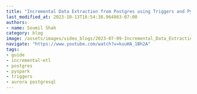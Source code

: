 ```yaml
---
title: "Incremental Data Extraction from Postgres using Triggers and PySpark"
last_modified_at: 2023-10-13T16:54:38.964863-07:00
authors:
- name: Soumil Shah
category: blog
image: /assets/images/video_blogs/2023-07-09-Incremental_Data_Extraction_from_Postgres_using_Triggers_and_PySpark.png
navigate: "https://www.youtube.com/watch?v=kuuHA_1Bh2A"
tags:
- guide
- incremental-etl
- postgres
- pyspark
- triggers
- aurora postgresql
---
```

